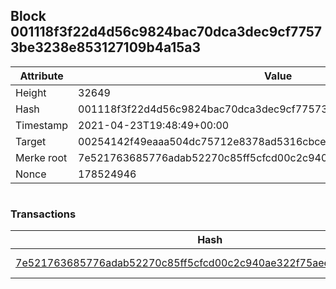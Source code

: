 ## Block 001118f3f22d4d56c9824bac70dca3dec9cf77573be3238e853127109b4a15a3

Attribute | Value
--- | ---
Height | 32649
Hash | 001118f3f22d4d56c9824bac70dca3dec9cf77573be3238e853127109b4a15a3
Timestamp | 2021-04-23T19:48:49+00:00
Target | 00254142f49eaaa504dc75712e8378ad5316cbcead634704b3734b6271167cc4
Merke root | 7e521763685776adab52270c85ff5cfcd00c2c940ae322f75aee153ac05bb51c
Nonce | 178524946

```

```

### Transactions

Hash | Amount
--- | ---
[7e521763685776adab52270c85ff5cfcd00c2c940ae322f75aee153ac05bb51c](7e521763685776adab52270c85ff5cfcd00c2c940ae322f75aee153ac05bb51c.md) | 10.00000000 SKEPTI 
